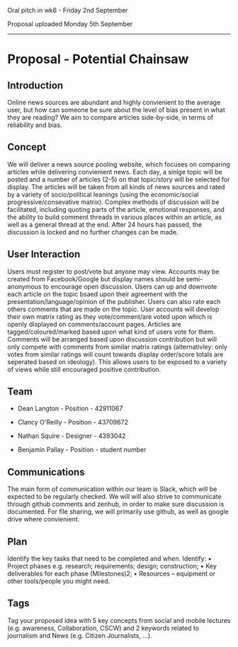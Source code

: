 Oral pitch in wk6 - Friday 2nd September

Proposal uploaded Monday 5th September

---

# Proposal - Potential Chainsaw

## Introduction
Online news sources are abundant and highly convienient to the average user, but how can someone be sure about the level of bias present in what they are reading? We aim to compare articles side-by-side, in terms of reliability and bias.

## Concept
We will deliver a news source pooling website, which focuses on comparing articles while delivering convienient news. Each day, a sinlge topic will be posted and a number of articles (2-5) on that topic/story will be selected for display. The articles will be taken from all kinds of news sources and rated by a variety of socio/political leanings (using the economic/social progressive/consevative matrix). Complex methods of discussion will be facilitated, including quoting parts of the article, emotional responses, and the ability to build comment threads in various places within an article, as well as a general thread at the end. After 24 hours has passed, the discussion is locked and no further changes can be made.

## User Interaction
Users must register to post/vote but anyone may view.
Accounts may be created from Facebook/Google but display names should be semi-anonymous to encourage open discussion.
Users can up and downvote each article on the topic bsaed upon their agreement with the presentation/language/opinion of the publisher. Users can also rate each others comments that are made on the topic.
User accounts will develop their own matrix rating as they vote/comment/are voted upon which is openly displayed on comments/account pages.
Articles are tagged/coloured/marked based upon what kind of users vote for them.
Comments will be arranged based upon discussion contribution but will only compete with comments from similar matrix ratings (alternativley: only votes from similar ratings will count towards display order/score totals are seperated based on ideology). This allows users to be exposed to a variety of views while still encouraged positive contribution.

## Team

  - Dean Langton - Position - 42911067

  - Clancy O'Reilly - Position - 43709672

  - Nathan Squire - Designer - 4393042

  - Benjamin Pallay - Position - student number

## Communications
The main form of communication within our team is Slack, which will be expected to be regularly checked. We will will also strive to communicate through github comments and zenhub, in order to make sure discussion is documented. For file sharing, we will primarily use github, as well as google drive where convienient.

## Plan
Identify the key tasks that need to be completed and when. Identify:
• Project phases e.g. research; requirements; design; construction;
• Key deliverables for each phase (Milestones)2;
• Resources – equipment or other tools/people you might need.

## Tags
Tag your proposed idea with 5 key concepts from social and mobile lectures (e.g.
awareness, Collaboration, CSCW) and 2 keywords related to journalism and News (e.g. Citizen
Journalists, ...).
